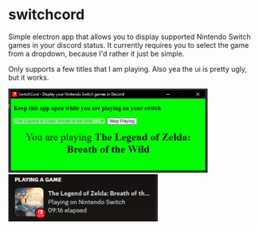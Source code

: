 # switchcord
Simple electron app that allows you to display supported Nintendo Switch games in your discord status. It currently requires you to select the game from a dropdown, because I'd rather it just be simple.

Only supports a few titles that I am playing. Also yea the ui is pretty ugly, but it works.

<img src="docs/switchcoord-ui.png" width="400" title="Switchcoord UI"/> <img src="docs/discord-status.png" width="300" title="Discord status when Switchcoord is running"/> 